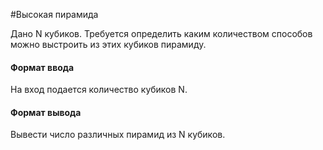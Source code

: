 #Высокая пирамида

Дано N кубиков. Требуется определить каким количеством способов можно выстроить из этих кубиков пирамиду.

#### Формат ввода
На вход подается количество кубиков N.
#### Формат вывода
Вывести число различных пирамид из N кубиков. 
